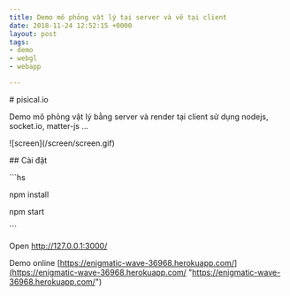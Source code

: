 ```yaml
---
title: Demo mô phỏng vật lý tại server và vẽ tại client
date: 2018-11-24 12:52:15 +0000
layout: post
tags:
- demo
- webgl
- webapp

---
```

\# pisical.io

Demo mô phỏng vật lý bằng server và render tại client sử dụng nodejs, socket.io, matter-js ...

!\[screen\](/screen/screen.gif)

\## Cài đặt

\`\`\`hs

npm install

npm start

\`\`\`

Open http://127.0.0.1:3000/

Demo online [https://enigmatic-wave-36968.herokuapp.com/](https://enigmatic-wave-36968.herokuapp.com/ "https://enigmatic-wave-36968.herokuapp.com/")